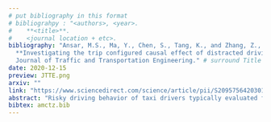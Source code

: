 ```yaml
---
# put bibliography in this format
# bibliograhpy : "<authors>, <year>.
#    **<title>**.
#    <journal location + etc>.
bibliography: "Ansar, M.S., Ma, Y., Chen, S., Tang, K., and Zhang, Z., 2020.
  **Investigating the trip configured causal effect of distracted driving on aggressive driving behavior for e-hailing taxi drivers**.
  Journal of Traffic and Transportation Engineering." # surround Title with **<title>**
date: 2020-12-15
preview: JTTE.png
arxiv: ""
link: "https://www.sciencedirect.com/science/article/pii/S2095756420301586"
abstract: "Risky driving behavior of taxi drivers typically evaluated for full operation or sometimessorted into occupied and empty running trips. In this paper, we simultaneously analyze aggressive driving and distracted driving of taxi drivers under three different trip categories. Trip origin is considered a transition from without ride-order to with ride-order travelling or from with ride-order to occupied travelling, and a destination as a transitionfrom occupied to without ride-order travelling and vice versa. Distracted driving is characterized by driver interference, driver mobile use and some entertainment aspects, while specific harmful and risky actions are considered for aggressive driving. High-resolution and real-time kinematic parameters of taxis were recorded by the in-vehicle recorder VBOX for overall 562 trips. The distracted driving parameters and aggressive driving actions were monitored through python data collector web application that was specially programmed for this particular research. Besides dual dash cam (i.e., front and inside carcamera), drivers’ whole day driving history from their Chinese ride-hailing DiDi smart application was used to differentiate occupied trips, unoccupied trips with ride-order and unoccupied trips without ride-order. Structural equation modeling (SEM) is practiced in this paper to understand the influence of distracted driving indicators on aggressive driving behaviors. The multi-group model analysis of SEM indicated that handling distracted risky driving could control aggressive driving behavior up to 96% and 98% in unoccupied without ride-order trips and unoccupied trips with ride-order respectively. The model has also identified the sensitive risky driving indicators for each group separately."
bibtex: amctz.bib
---
```

